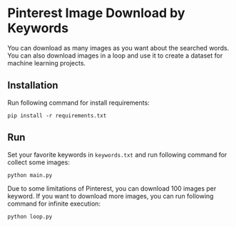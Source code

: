 # Pinterest Image Download by Keywords

You can download as many images as you want about the searched words. You can also download images in a loop and use it to create a dataset for machine learning projects.

## Installation

Run following command for install requirements:

```
pip install -r requirements.txt
```

## Run

Set your favorite keywords in `keywords.txt` and run following command for collect some images:

```
python main.py
```

Due to some limitations of Pinterest, you can download 100 images per keyword. If you want to download more images, you can run following command for infinite execution:

```
python loop.py
```
